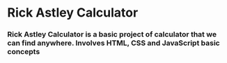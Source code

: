 # Rick Astley Calculator

### Rick Astley Calculator is a basic project of calculator that we can find anywhere. Involves HTML, CSS and JavaScript basic concepts
